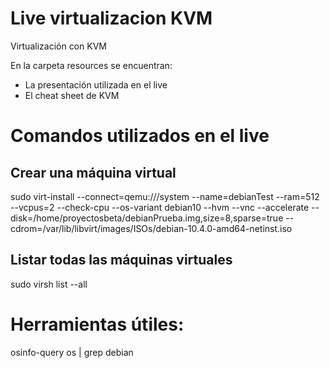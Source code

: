 # Live virtualizacion KVM
Virtualización con KVM

En la carpeta resources se encuentran:
* La presentación utilizada en el live
*  El cheat sheet de KVM

# Comandos utilizados en el live

## Crear una máquina virtual
  sudo virt-install --connect=qemu:///system --name=debianTest --ram=512 --vcpus=2 --check-cpu --os-variant debian10 --hvm --vnc --accelerate --disk=/home/proyectosbeta/debianPrueba.img,size=8,sparse=true --cdrom=/var/lib/libvirt/images/ISOs/debian-10.4.0-amd64-netinst.iso

## Listar todas las máquinas virtuales
  sudo virsh list --all

# Herramientas útiles:
  osinfo-query os | grep debian
